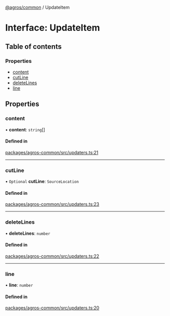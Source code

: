 [@agros/common](../index.md) / UpdateItem

# Interface: UpdateItem

## Table of contents

### Properties

- [content](UpdateItem.md#content)
- [cutLine](UpdateItem.md#cutline)
- [deleteLines](UpdateItem.md#deletelines)
- [line](UpdateItem.md#line)

## Properties

### <a id="content" name="content"></a> content

• **content**: `string`[]

#### Defined in

[packages/agros-common/src/updaters.ts:21](https://github.com/agrosjs/agros/blob/ba10164/packages/agros-common/src/updaters.ts#L21)

___

### <a id="cutline" name="cutline"></a> cutLine

• `Optional` **cutLine**: `SourceLocation`

#### Defined in

[packages/agros-common/src/updaters.ts:23](https://github.com/agrosjs/agros/blob/ba10164/packages/agros-common/src/updaters.ts#L23)

___

### <a id="deletelines" name="deletelines"></a> deleteLines

• **deleteLines**: `number`

#### Defined in

[packages/agros-common/src/updaters.ts:22](https://github.com/agrosjs/agros/blob/ba10164/packages/agros-common/src/updaters.ts#L22)

___

### <a id="line" name="line"></a> line

• **line**: `number`

#### Defined in

[packages/agros-common/src/updaters.ts:20](https://github.com/agrosjs/agros/blob/ba10164/packages/agros-common/src/updaters.ts#L20)
